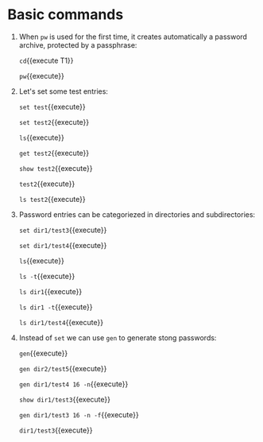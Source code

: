 # Basic commands

1. When `pw` is used for the first time, it creates automatically a
   password archive, protected by a passphrase:

   `cd`{{execute T1}}
   
   `pw`{{execute}}
   
2. Let's set some test entries:
   
   `set test`{{execute}}
   
   `set test2`{{execute}}
   
   `ls`{{execute}}
   
   `get test2`{{execute}}
   
   `show test2`{{execute}}
   
   `test2`{{execute}}
   
   `ls test2`{{execute}}

3. Password entries can be categoriezed in directories and
   subdirectories:
   
   `set dir1/test3`{{execute}}
   
   `set dir1/test4`{{execute}}
   
   `ls`{{execute}}
   
   `ls -t`{{execute}}
   
   `ls dir1`{{execute}}
   
   `ls dir1 -t`{{execute}}
   
   `ls dir1/test4`{{execute}}
   
4. Instead of `set` we can use `gen` to generate stong passwords:
   
   `gen`{{execute}}
   
   `gen dir2/test5`{{execute}}
   
   `gen dir1/test4 16 -n`{{execute}}
   
   `show dir1/test3`{{execute}}
   
   `gen dir1/test3 16 -n -f`{{execute}}
   
   `dir1/test3`{{execute}}
